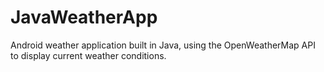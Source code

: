 # JavaWeatherApp
Android weather application built in Java, using the OpenWeatherMap API to display current weather conditions.
